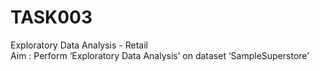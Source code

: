 # TASK003
Exploratory Data Analysis - Retail  
Aim : Perform ‘Exploratory Data Analysis’ on dataset ‘SampleSuperstore’  
